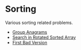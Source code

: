 # Sorting

Various sorting related problems.

* [Group Anagrams](Anagrams)  
* [Search in Rotated Sorted Array](Rotated)  
* [First Bad Version](First)  